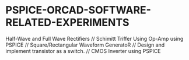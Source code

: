# PSPICE-ORCAD-SOFTWARE-RELATED-EXPERIMENTS
 Half-Wave and Full Wave Rectifiers
 //
Schimitt Triffer Using Op-Amp using PSPICE
//
Square/Rectangular Waveform GeneratoR
//
Design and implement transistor as a switch.
//
CMOS Inverter using PSPICE
